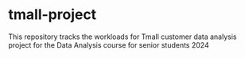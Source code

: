 # tmall-project
This repository tracks the workloads for Tmall customer data analysis project for the Data Analysis course for senior students 2024
